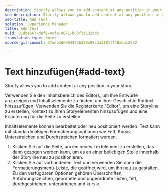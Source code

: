 ```yaml
---
description: Storify allows you to add content at any position in your story.
seo-description: Storify allows you to add content at any position in your story.
seo-title: Add Text
solution: Experience Manager
title: Add Text
uuid: 01dba567-daf9-4cfa-9671-b85f3d132ddc
translation-type: tm+mt
source-git-commit: 67aeb3de964473b326c88c3a3f81ff48a6a12652

---
```



# Text hinzufügen{#add-text}

Storify allows you to add content at any position in your story.

Verwenden Sie den Inhaltsbereich des Editors, um Ihre Entwürfe anzuzeigen und Inhaltselemente zu finden, um Ihrer Geschichte Kontext hinzuzufügen. Verwenden Sie die Registerkarte "Editor", um eine Storyline zu erstellen, Kontext zu Ihren Storyelementen hinzuzufügen und eine Erläuterung für die Seite zu erstellen.

Inhaltselemente können bearbeitet oder neu positioniert werden. Text kann mit standardmäßigen Formatierungsoptionen wie Fett, Kursiv, Unterstreichen und Durchstreichen formatiert werden.

1. Klicken Sie auf die Seite, um ein neues Textelement zu erstellen, das dann gezogen werden kann, um es an einer beliebigen Stelle innerhalb der Storyline neu zu positionieren.
1. Klicken Sie auf vorhandenen Text und verwenden Sie dann die Formatierungsmenü-Leiste, die geöffnet wird, um ihn neu zu gestalten. Zu den verfügbaren Optionen gehören Überschriften, Anführungszeichen, geordnete und ungeordnete Listen, fett, durchgestrichen, unterstrichen und kursiv.
